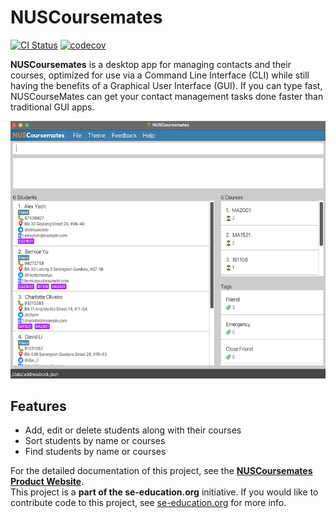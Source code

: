 
# NUSCoursemates

[![CI Status](https://github.com/AY2324S1-CS2103T-T17-4/tp/workflows/Java%20CI/badge.svg)](https://github.com/AY2324S1-CS2103T-T17-4/tp/actions)
[![codecov](https://codecov.io/gh/AY2324S1-CS2103T-T17-4/tp/graph/badge.svg?token=9JMFF1YYFO)](https://codecov.io/gh/AY2324S1-CS2103T-T17-4/tp)

**NUSCoursemates** is a desktop app for managing contacts and their courses, optimized for use via a Command Line Interface (CLI) while still having the benefits of a Graphical User Interface (GUI). If you can type fast, NUSCourseMates can get your contact management tasks done faster than traditional GUI apps.

![Ui](docs/images/Ui.png)

## Features
* Add, edit or delete students along with their courses
* Sort students by name or courses
* Find students by name or courses

For the detailed documentation of this project, see the **[NUSCoursemates Product Website](https://ay2324s1-cs2103t-t17-4.github.io/tp/)**. 
</br>This project is a **part of the se-education.org** initiative. If you would like to contribute code to this project, see [se-education.org](https://se-education.org#https://se-education.org/#contributing) for more info.
